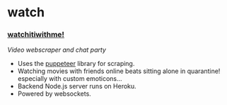 # watch

### **[watchitiwithme!](https://alialhasnawi.github.io/watch/)**
*Video webscraper and chat party*
- Uses the [puppeteer](https://pptr.dev/) library for scraping.
- Watching movies with friends online beats sitting alone in quarantine! especially with custom emoticons...
- Backend Node.js server runs on Heroku.
- Powered by websockets.
